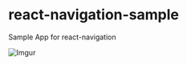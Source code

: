 # react-navigation-sample
Sample App for react-navigation

![Imgur](https://i.imgur.com/Cnktccl.gifv)
